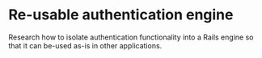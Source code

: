 # Re-usable authentication engine

Research how to isolate authentication functionality into a Rails engine so that it can be-used as-is in other applications. 
